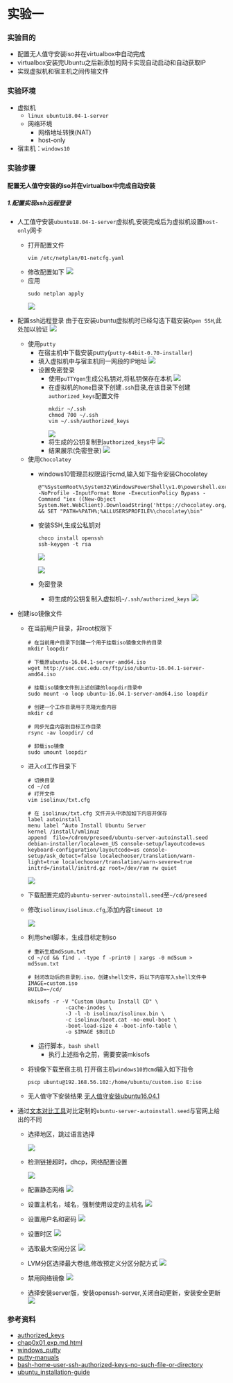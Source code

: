 # 实验一
### 实验目的
- 配置无人值守安装iso并在virtualbox中自动完成
- virtualbox安装完Ubuntu之后新添加的网卡实现自动启动和自动获取IP
- 实现虚拟机和宿主机之间传输文件

### 实验环境
- 虚拟机
    - ```linux ubuntu18.04-1-server```
    - 网络环境
        - 网络地址转换(NAT)
        - host-only
- 宿主机：```windows10```

### 实验步骤

#### 配置无人值守安装的iso并在virtualbox中完成自动安装

##### 1.配置实现ssh远程登录
- 人工值守安装```ubuntu18.04-1-server```虚拟机,安装完成后为虚拟机设置```host-only```网卡
    - 打开配置文件
        ```
        vim /etc/netplan/01-netcfg.yaml
        ```
    - 修改配置如下
        ![](1.PNG)
    - 应用
        ```
        sudo netplan apply
        ```
        ![](3.PNG)

- 配置ssh远程登录
  由于在安装ubuntu虚拟机时已经勾选下载安装```Open SSH```,此处加以验证
  ![](2.PNG)
    - 使用```putty```
        - 在宿主机中下载安装putty(```putty-64bit-0.70-installer```)
        - 填入虚拟机中与宿主机同一网段的IP地址
            ![](4.PNG)
        - 设置免密登录
            - 使用```puTTYgen```生成公私钥对,将私钥保存在本机
                ![](5.PNG)
            - 在虚拟机的```home```目录下创建```.ssh```目录,在该目录下创建```authorized_keys```配置文件
                ```
                mkdir ~/.ssh
                chmod 700 ~/.ssh
                vim ~/.ssh/authorized_keys
                ```
                ![](6.PNG)
            - 将生成的公钥复制到```authorized_keys```中
                ![](7.PNG)
            - 结果展示(免密登录)
                ![](1.gif)
    - 使用```Chocolatey```
        - windows10管理员权限运行cmd,输入如下指令安装Chocolatey
            ```
            @"%SystemRoot%\System32\WindowsPowerShell\v1.0\powershell.exe" -NoProfile -InputFormat None -ExecutionPolicy Bypass -Command "iex ((New-Object System.Net.WebClient).DownloadString('https://chocolatey.org/install.ps1'))" && SET "PATH=%PATH%;%ALLUSERSPROFILE%\chocolatey\bin"
            ```

        - 安装SSH,生成公私钥对
            ```
            choco install openssh
            ssh-keygen -t rsa
            ```
            ![](8.PNG)

            ![](9.PNG)

        - 免密登录
            - 将生成的公钥复制入虚拟机```~/.ssh/authorized_keys```
            ![](2.gif)

- 创建iso镜像文件
    - 在当前用户目录，非root权限下
        ```
        # 在当前用户目录下创建一个用于挂载iso镜像文件的目录
        mkdir loopdir
        
        # 下载原ubuntu-16.04.1-server-amd64.iso
        wget http://sec.cuc.edu.cn/ftp/iso/ubuntu-16.04.1-server-amd64.iso
        
        # 挂载iso镜像文件到上述创建的loopdir目录中
        sudo mount -o loop ubuntu-16.04.1-server-amd64.iso loopdir
        
        # 创建一个工作目录用于克隆光盘内容
        mkdir cd
        
        # 同步光盘内容到目标工作目录
        rsync -av loopdir/ cd
        
        # 卸载iso镜像
        sudo umount loopdir
        
        ```

    - 进入```cd```工作目录下
        ```
        # 切换目录
        cd ~/cd
        # 打开文件
        vim isolinux/txt.cfg
        
        # 在 isolinux/txt.cfg 文件开头中添加如下内容并保存
        label autoinstall
        menu label ^Auto Install Ubuntu Server
        kernel /install/vmlinuz
        append  file=/cdrom/preseed/ubuntu-server-autoinstall.seed debian-installer/locale=en_US console-setup/layoutcode=us keyboard-configuration/layoutcode=us console-setup/ask_detect=false localechooser/translation/warn-light=true localechooser/translation/warn-severe=true initrd=/install/initrd.gz root=/dev/ram rw quiet
        ```

        ![](10.PNG)

    - 下载配置完成的```ubuntu-server-autoinstall.seed```至```~/cd/preseed```

    - 修改```isolinux/isolinux.cfg```,添加内容```timeout 10```

        ![](11.PNG)

    - 利用shell脚本，生成目标定制iso
        ```
        # 重新生成md5sum.txt
        cd ~/cd && find . -type f -print0 | xargs -0 md5sum > md5sum.txt
        
        # 封闭改动后的目录到.iso，创建shell文件，将以下内容写入shell文件中
        IMAGE=custom.iso
        BUILD=~/cd/
        
        mkisofs -r -V "Custom Ubuntu Install CD" \
                    -cache-inodes \
                    -J -l -b isolinux/isolinux.bin \
                    -c isolinux/boot.cat -no-emul-boot \
                    -boot-load-size 4 -boot-info-table \
                    -o $IMAGE $BUILD
        ```
        - 运行脚本，```bash shell```
            - 执行上述指令之前，需要安装mkisofs

    - 将镜像下载至宿主机
        打开宿主机```windows10的cmd```输入如下指令
        ```
        pscp ubuntu@192.168.56.102:/home/ubuntu/custom.iso E:iso
        ```

    - 无人值守下安装结果
     [无人值守安装ubuntu16.04.1](https://www.bilibili.com/video/av46015154/)

- 通过[文本对比工具](https://www.diffchecker.com/diff)对比定制的```ubuntu-server-autoinstall.seed```与官网上给出的不同

    - 选择地区，跳过语言选择

        ![](12.PNG)

    - 检测链接超时，dhcp，网络配置设置

      ![](13.PNG)

    - 配置静态网络
      ![](14.PNG)

    - 设置主机名，域名，强制使用设定的主机名
      ![](15.PNG)

    - 设置用户名和密码
      ![](16.PNG)
    - 设置时区
      ![](17.PNG)
    - 选取最大空闲分区
      ![](18.PNG)
    - LVM分区选择最大卷组,修改预定义分区分配方式
      ![](19.PNG)
    - 禁用网络镜像
      ![](20.PNG)
    - 选择安装server版，安装openssh-server,关闭自动更新，安装安全更新
      ![](21.PNG)

### 参考资料
- [authorized_keys](https://www.ssh.com/ssh/authorized_keys/#sec-Tectia-SSH-code-authorized_keys-code-File)
- [chap0x01.exp.md.html](http://sec.cuc.edu.cn/huangwei/course/LinuxSysAdmin/chap0x01.exp.md.html#/6/3)
- [windows_putty](https://www.ssh.com/ssh/putty/windows/)
- [putty-manuals](https://www.ssh.com/ssh/putty/putty-manuals/0.68/Chapter5.html)
- [bash-home-user-ssh-authorized-keys-no-such-file-or-directory](https://askubuntu.com/questions/466549/bash-home-user-ssh-authorized-keys-no-such-file-or-directory)
- [ubuntu_installation-guide](https://help.ubuntu.com/lts/installation-guide/s390x/apbs04.html)


